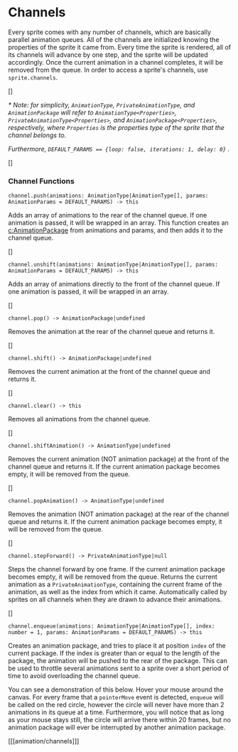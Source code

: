 # Channels

Every sprite comes with any number of channels, which are basically parallel animation queues. All of the channels are initialized knowing the properties of the sprite it came from. Every time the sprite is rendered, all of its channels will advance by one step, and the sprite will be updated accordingly. Once the current animation in a channel completes, it will be removed from the queue. In order to access a sprite's channels, use `sprite.channels`.

[]

_* Note: for simplicity, `AnimationType`, `PrivateAnimationType`, and `AnimationPackage` will refer to `AnimationType<Properties>`, `PrivateAnimationType<Properties>`, and `AnimationPackage<Properties>`, respectively, where `Properties` is the properties type of the sprite that the channel belongs to._

_Furthermore, `DEFAULT_PARAMS == {loop: false, iterations: 1, delay: 0}` ._

[]
### Channel Functions

~~~ts-header
channel.push(animations: AnimationType|AnimationType[], params: AnimationParams = DEFAULT_PARAMS) -> this
~~~
Adds an array of animations to the rear of the channel queue. If one animation is passed, it will be wrapped in an array. This function creates an [c:AnimationPackage]() from animations and params, and then adds it to the channel queue.

[]
~~~ts-header
channel.unshift(animations: AnimationType|AnimationType[], params: AnimationParams = DEFAULT_PARAMS) -> this
~~~
Adds an array of animations directly to the front of the channel queue. If one animation is passed, it will be wrapped in an array.

[]
~~~ts-header
channel.pop() -> AnimationPackage|undefined
~~~
Removes the animation at the rear of the channel queue and returns it.

[]
~~~ts-header
channel.shift() -> AnimationPackage|undefined
~~~
Removes the current animation at the front of the channel queue and returns it.

[]
~~~ts-header
channel.clear() -> this
~~~
Removes all animations from the channel queue.

[]
~~~ts-header
channel.shiftAnimation() -> AnimationType|undefined
~~~
Removes the current animation (NOT animation package) at the front of the channel queue and returns it. If the current animation package becomes empty, it will be removed from the queue.

[]
~~~ts-header
channel.popAnimation() -> AnimationType|undefined
~~~
Removes the animation (NOT animation package) at the rear of the channel queue and returns it. If the current animation package becomes empty, it will be removed from the queue.

[]
~~~ts-header
channel.stepForward() -> PrivateAnimationType|null
~~~
Steps the channel forward by one frame. If the current animation package becomes empty, it will be removed from the queue. Returns the current animation as a `PrivateAnimationType`, containing the current frame of the animation, as well as the index from which it came. Automatically called by sprites on all channels when they are drawn to advance their animations.

[]
~~~ts-header
channel.enqueue(animations: AnimationType|AnimationType[], index: number = 1, params: AnimationParams = DEFAULT_PARAMS) -> this
~~~
Creates an animation package, and tries to place it at position `index` of the current package. If the index is greater than or equal to the length of the package, the animation will be pushed to the rear of the package. This can be used to throttle several animations sent to a sprite over a short period of time to avoid overloading the channel queue.

You can see a demonstration of this below. Hover your mouse around the canvas. For every frame that a `pointerMove` event is detected, `enqueue` will be called on the red circle, however the circle will never have more than 2 animations in its queue at a time. Furthermore, you will notice that as long as your mouse stays still, the circle will arrive there within 20 frames, but no animation package will ever be interrupted by another animation package.

[[[animation/channels]]]
